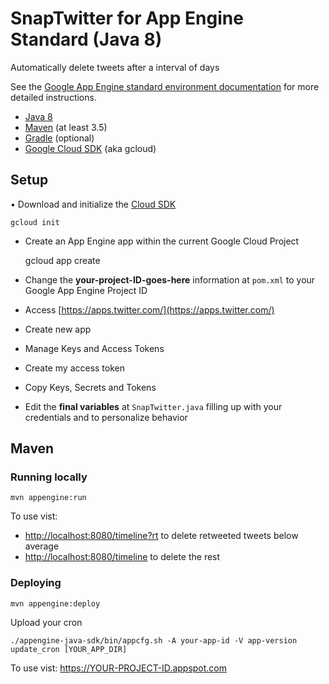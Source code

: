 SnapTwitter for App Engine Standard (Java 8)
============================

Automatically delete tweets after a interval of days

See the [Google App Engine standard environment documentation][ae-docs] for more
detailed instructions.

[ae-docs]: https://cloud.google.com/appengine/docs/java/


* [Java 8](http://www.oracle.com/technetwork/java/javase/downloads/index.html)
* [Maven](https://maven.apache.org/download.cgi) (at least 3.5)
* [Gradle](https://gradle.org/gradle-download/) (optional)
* [Google Cloud SDK](https://cloud.google.com/sdk/) (aka gcloud)

## Setup

• Download and initialize the [Cloud SDK](https://cloud.google.com/sdk/)

    gcloud init

* Create an App Engine app within the current Google Cloud Project


    gcloud app create

* Change the **your-project-ID-goes-here** information at `pom.xml` to your Google App Engine Project ID

* Access [https://apps.twitter.com/](https://apps.twitter.com/)

* Create new app

* Manage Keys and Access Tokens

* Create my access token

* Copy Keys, Secrets and Tokens

* Edit the **final variables** at `SnapTwitter.java` filling up with your credentials and to personalize behavior   

## Maven
### Running locally

    mvn appengine:run

To use vist: 
* [http://localhost:8080/timeline?rt](http://localhost:8080/timeline?rt) to delete retweeted tweets below average
* [http://localhost:8080/timeline](http://localhost:8080/timeline) to delete the rest

### Deploying

    mvn appengine:deploy

Upload your cron
    
    ./appengine-java-sdk/bin/appcfg.sh -A your-app-id -V app-version update_cron [YOUR_APP_DIR]

To use vist:  https://YOUR-PROJECT-ID.appspot.com